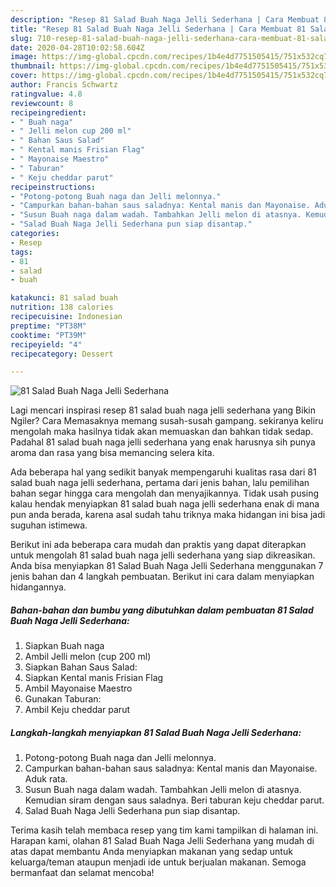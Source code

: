 ```yaml
---
description: "Resep 81 Salad Buah Naga Jelli Sederhana | Cara Membuat 81 Salad Buah Naga Jelli Sederhana Yang Enak Banget"
title: "Resep 81 Salad Buah Naga Jelli Sederhana | Cara Membuat 81 Salad Buah Naga Jelli Sederhana Yang Enak Banget"
slug: 710-resep-81-salad-buah-naga-jelli-sederhana-cara-membuat-81-salad-buah-naga-jelli-sederhana-yang-enak-banget
date: 2020-04-28T10:02:58.604Z
image: https://img-global.cpcdn.com/recipes/1b4e4d7751505415/751x532cq70/81-salad-buah-naga-jelli-sederhana-foto-resep-utama.jpg
thumbnail: https://img-global.cpcdn.com/recipes/1b4e4d7751505415/751x532cq70/81-salad-buah-naga-jelli-sederhana-foto-resep-utama.jpg
cover: https://img-global.cpcdn.com/recipes/1b4e4d7751505415/751x532cq70/81-salad-buah-naga-jelli-sederhana-foto-resep-utama.jpg
author: Francis Schwartz
ratingvalue: 4.8
reviewcount: 8
recipeingredient:
- " Buah naga"
- " Jelli melon cup 200 ml"
- " Bahan Saus Salad"
- " Kental manis Frisian Flag"
- " Mayonaise Maestro"
- " Taburan"
- " Keju cheddar parut"
recipeinstructions:
- "Potong-potong Buah naga dan Jelli melonnya."
- "Campurkan bahan-bahan saus saladnya: Kental manis dan Mayonaise. Aduk rata."
- "Susun Buah naga dalam wadah. Tambahkan Jelli melon di atasnya. Kemudian siram dengan saus saladnya. Beri taburan keju cheddar parut."
- "Salad Buah Naga Jelli Sederhana pun siap disantap."
categories:
- Resep
tags:
- 81
- salad
- buah

katakunci: 81 salad buah 
nutrition: 138 calories
recipecuisine: Indonesian
preptime: "PT38M"
cooktime: "PT39M"
recipeyield: "4"
recipecategory: Dessert

---
```



![81 Salad Buah Naga Jelli Sederhana](https://img-global.cpcdn.com/recipes/1b4e4d7751505415/751x532cq70/81-salad-buah-naga-jelli-sederhana-foto-resep-utama.jpg)

Lagi mencari inspirasi resep 81 salad buah naga jelli sederhana yang Bikin Ngiler? Cara Memasaknya memang susah-susah gampang. sekiranya keliru mengolah maka hasilnya tidak akan memuaskan dan bahkan tidak sedap. Padahal 81 salad buah naga jelli sederhana yang enak harusnya sih punya aroma dan rasa yang bisa memancing selera kita.



Ada beberapa hal yang sedikit banyak mempengaruhi kualitas rasa dari 81 salad buah naga jelli sederhana, pertama dari jenis bahan, lalu pemilihan bahan segar hingga cara mengolah dan menyajikannya. Tidak usah pusing kalau hendak menyiapkan 81 salad buah naga jelli sederhana enak di mana pun anda berada, karena asal sudah tahu triknya maka hidangan ini bisa jadi suguhan istimewa.


Berikut ini ada beberapa cara mudah dan praktis yang dapat diterapkan untuk mengolah 81 salad buah naga jelli sederhana yang siap dikreasikan. Anda bisa menyiapkan 81 Salad Buah Naga Jelli Sederhana menggunakan 7 jenis bahan dan 4 langkah pembuatan. Berikut ini cara dalam menyiapkan hidangannya.

<!--inarticleads1-->

##### Bahan-bahan dan bumbu yang dibutuhkan dalam pembuatan 81 Salad Buah Naga Jelli Sederhana:

1. Siapkan  Buah naga
1. Ambil  Jelli melon (cup 200 ml)
1. Siapkan  Bahan Saus Salad:
1. Siapkan  Kental manis Frisian Flag
1. Ambil  Mayonaise Maestro
1. Gunakan  Taburan:
1. Ambil  Keju cheddar parut




<!--inarticleads2-->

##### Langkah-langkah menyiapkan 81 Salad Buah Naga Jelli Sederhana:

1. Potong-potong Buah naga dan Jelli melonnya.
1. Campurkan bahan-bahan saus saladnya: Kental manis dan Mayonaise. Aduk rata.
1. Susun Buah naga dalam wadah. Tambahkan Jelli melon di atasnya. Kemudian siram dengan saus saladnya. Beri taburan keju cheddar parut.
1. Salad Buah Naga Jelli Sederhana pun siap disantap.




Terima kasih telah membaca resep yang tim kami tampilkan di halaman ini. Harapan kami, olahan 81 Salad Buah Naga Jelli Sederhana yang mudah di atas dapat membantu Anda menyiapkan makanan yang sedap untuk keluarga/teman ataupun menjadi ide untuk berjualan makanan. Semoga bermanfaat dan selamat mencoba!
